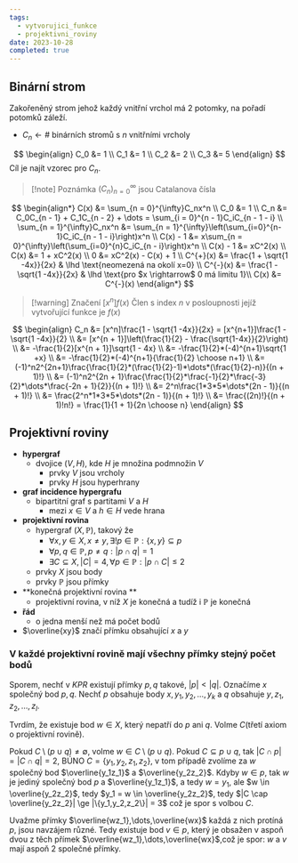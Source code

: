 ```yaml
---
tags: 
  - vytvorujici_funkce
  - projektivni_roviny
date: 2023-10-28
completed: true
---
```


## Binární strom

Zakořeněný strom jehož každý vnitřní vrchol má 2 potomky, na pořadí potomků záleží.

- $C_n \leftarrow \#$ binárních stromů s $n$ vnitřními vrcholy

$$
\begin{align}
C_0 &= 1 \\
C_1 &= 1 \\
C_2 &= 2 \\
C_3 &= 5 
\end{align}
$$
Cíl je najít vzorec pro $C_n$.
> [!note] Poznámka
> $\left(C_n\right)_{n=0}^{\infty}$ jsou Catalanova čísla

$$
\begin{align*}
C(x) &= \sum_{n = 0}^{\infty}C_nx^n \\
C_0 &= 1 \\
C_n &= C_0C_{n - 1} + C_1C_{n - 2} + \dots = \sum_{i = 0}^{n - 1}C_iC_{n - 1 - i} \\
\sum_{n = 1}^{\infty}C_nx^n &= \sum_{n = 1}^{\infty}\left(\sum_{i=0}^{n-1}C_iC_{n - 1 - i}\right)x^n \\
C(x) - 1 &= x\sum_{n = 0}^{\infty}\left(\sum_{i=0}^{n}C_iC_{n - i}\right)x^n \\
C(x) - 1 &= xC^2(x) \\
C(x) &= 1 + xC^2(x) \\
0 &= xC^2(x) - C(x) + 1 \\
C^{+}(x) &= \frac{1 + \sqrt{1 -4x}}{2x} & \lhd \text{neomezená na okolí x=0} \\
C^{-}(x) &= \frac{1 - \sqrt{1 -4x}}{2x} & \lhd \text{pro $x \rightarrow$ 0 má limitu 1}\\
C(x) &= C^{-}(x)
\end{align*}
$$

> [!warning] Značení $[x^n]f(x)$
> Člen s index $n$ v posloupnosti jejíž vytvořující funkce je $f(x)$

$$
\begin{align}
C_n &= [x^n]\frac{1 - \sqrt{1 -4x}}{2x} = [x^{n+1}]\frac{1 - \sqrt{1 -4x}}{2} \\
&= [x^{n + 1}]\left(\frac{1}{2} - \frac{\sqrt{1-4x}}{2}\right) \\
&= -\frac{1}{2}[x^{n + 1}]\sqrt{1 - 4x} \\
&= -\frac{1}{2}*(-4)^{n+1}\sqrt{1 +x} \\
&= -\frac{1}{2}*(-4)^{n+1}{\frac{1}{2} \choose n+1} \\
&= (-1)^n2^{2n+1}\frac{\frac{1}{2}*(\frac{1}{2}-1)*\dots*(\frac{1}{2}-n)}{(n + 1)!} \\
&= (-1)^n2^{2n + 1}\frac{\frac{1}{2}*\frac{-1}{2}*\frac{-3}{2}*\dots*\frac{-2n + 1}{2}}{(n + 1)!} \\
&= 2^n\frac{1*3*5*\dots*(2n - 1)}{(n + 1)!} \\
&= \frac{2^n*1*3*5*\dots*(2n - 1)}{(n + 1)!} \\
&= \frac{(2n)!}{(n + 1)!n!} = \frac{1}{1 + 1}{2n \choose n}
\end{align}
$$

## Projektivní roviny

- **hypergraf**
	- dvojice $(V,H)$, kde $H$ je množina podmnožin $V$
		- prvky $V$ jsou vrcholy
		- prvky $H$ jsou hyperhrany
- **graf incidence hypergrafu**
	- bipartitní graf s partitami $V$ a $H$
		- mezi $x \in V$ a $h \in H$ vede hrana
- **projektivní rovina**
	- hypergraf $(X,\mathbb{P})$, takový že
		- $\forall x,y \in X, x \ne y, \exists! p \in \mathbb{P}: \{x,y\} \subseteq p$
		- $\forall p,q \in \mathbb{P},p \ne q: |p \cap q| = 1$
		- $\exists C \subseteq X, |C| = 4, \forall p \in \mathbb{P} : |p \cap C| \le 2$
	- prvky $X$ jsou body
	- prvky $\mathbb{P}$ jsou přímky
- **konečná projektivní rovina **
	- projektivní rovina, v níž $X$ je konečná a tudíž i $\mathbb{P}$ je konečná
- **řád**
	- o jedna menší než má počet bodů
- $\overline{xy}$ značí přímku obsahující $x$ a $y$

### V každé projektivní rovině mají všechny přímky stejný počet bodů

Sporem, nechť v $KPR$ existují přímky $p,q$ takové, $|p| \lt |q|$. Označíme $x$ společný bod $p,q$. Nechť $p$ obsahuje body $x,y_1,y_2,\dots,y_k$ a $q$ obsahuje $y,z_1,z_2,\dots,z_l$.

Tvrdím, že existuje bod $w \in X$, který nepatří do $p$ ani $q$. Volme $C$(třetí axiom o projektivní rovině). 

Pokud $C \setminus (p \cup q) \ne \emptyset$, volme $w \in C \setminus (p \cup q)$. Pokud $C \subseteq p \cup q$,  tak $|C \cap p| = |C \cap q| = 2$, BÚNO $C = \{y_1,y_2,z_1,z_2\}$, v tom případě zvolíme za $w$ společný bod $\overline{y_1z_1}$ a $\overline{y_2z_2}$. Kdyby $w \in p$, tak $w$ je jediný společný bod $p$ a $\overline{y_1z_1}$, a tedy $w = y_1$, ale $w \in \overline{y_2z_2}$, tedy $y_1 = w \in \overline{y_2z_2}$, tedy $|C \cap \overline{y_2z_2}| \ge |\{y_1,y_2,z_2\}| = 3$ což je spor s volbou $C$.

Uvažme přímky $\overline{wz_1},\dots,\overline{wx}$ každá z nich protíná $p$, jsou navzájem různé. Tedy existuje bod $v \in p$, který je obsažen v aspoň dvou z těch přímek  $\overline{wz_1},\dots,\overline{wx}$,což je spor: $w$ a $v$ mají aspoň 2 společné přímky.